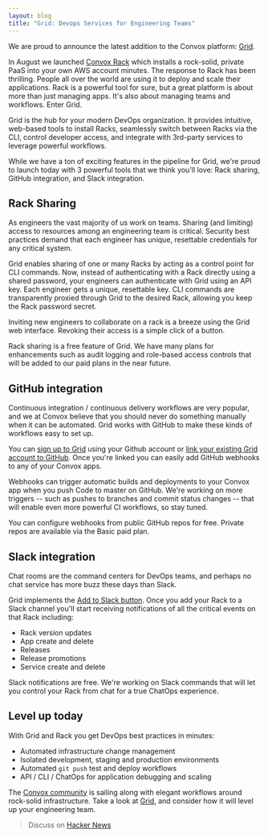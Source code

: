 ```yaml
---
layout: blog
title: "Grid: Devops Services for Engineering Teams"
---
```


We are proud to announce the latest addition to the Convox platform:
[Grid](https://grid.convox.com).

In August we launched [Convox Rack](http://convox.com/docs/what-is-a-rack/)
which installs a rock-solid, private PaaS into your own AWS account minutes. The
response to Rack has been thrilling. People all over the world are using it to
deploy and scale their applications. Rack is a powerful tool for sure, but a
great platform is about more than just managing apps. It's also about managing
teams and workflows. Enter Grid.

Grid is the hub for your modern DevOps organization. It provides intuitive,
web-based tools to install Racks, seamlessly switch between Racks via the CLI,
control developer access, and integrate with 3rd-party services to leverage
powerful workflows.

While we have a ton of exciting features in the pipeline for Grid, we're proud
to launch today with 3 powerful tools that we think you'll love: Rack sharing,
GitHub integration, and Slack integration.

## Rack Sharing

As engineers the vast majority of us work on teams. Sharing (and limiting)
access to resources among an engineering team is critical. Security best
practices demand that each engineer has unique, resettable credentials for any
critical system.

Grid enables sharing of one or many Racks by acting as a control point for CLI
commands. Now, instead of authenticating with a Rack directly using a shared
password, your engineers can authenticate with Grid using an API key. Each
engineer gets a unique, resettable key. CLI commands are transparently proxied
through Grid to the desired Rack, allowing you keep the Rack password secret.

Inviting new engineers to collaborate on a rack is a breeze using the Grid web
interface. Revoking their access is a simple click of a button.

Rack sharing is a free feature of Grid. We have many plans for enhancements such
as audit logging and role-based access controls that will be added to our paid
plans in the near future.

## GitHub integration

Continuous integration / continuous delivery workflows are very popular, and we
at Convox believe that you should never do something manually when it can be
automated. Grid works with GitHub to make these kinds of workflows easy to set
up.

You can [sign up to Grid](https://grid.convox.com/grid/signup) using your Github
account or [link your existing Grid account to
GitHub](https://grid.convox.com/grid/user/integrations). Once you're linked you
can easily add GitHub webhooks to any of your Convox apps.

Webhooks can trigger automatic builds and deployments to your Convox app when
you push Code to master on GitHub. We're working on more triggers -- such as
pushes to branches and commit status changes -- that will enable even more
powerful CI workflows, so stay tuned.

You can configure webhooks from public GitHub repos for free. Private repos are
available via the Basic paid plan.

## Slack integration

Chat rooms are the command centers for DevOps teams, and perhaps no chat service
has more buzz these days than Slack.

Grid implements the
[Add to Slack button](http://slackhq.com/post/127498327415/addtoslack). Once you
add your Rack to a Slack channel you'll start receiving notifications of all the
critical events on that Rack including:

  - Rack version updates
  - App create and delete
  - Releases
  - Release promotions
  - Service create and delete

Slack notifications are free. We're working on Slack commands that will let you
control your Rack from chat for a true ChatOps experience.

## Level up today

With Grid and Rack you get DevOps best practices in minutes:

- Automated infrastructure change management
- Isolated development, staging and production environments
- Automated `git push` test and deploy workflows
- API / CLI / ChatOps for application debugging and scaling

The [Convox community](https://invite.convox.com) is sailing along with elegant
workflows around rock-solid infrastructure. Take a look at
[Grid](https://grid.convox.com/), and consider how it will level up your
engineering team.

> Discuss on [Hacker News](https://news.ycombinator.com/item?id=10603550)

